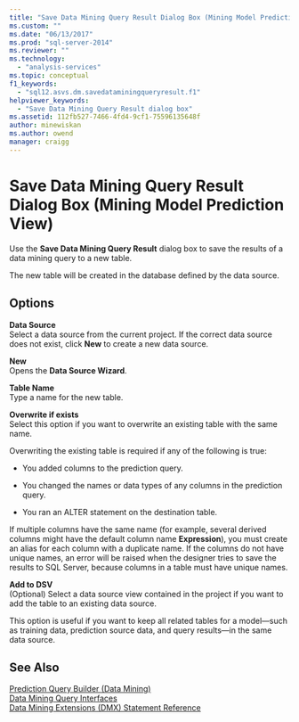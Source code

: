 ```yaml
---
title: "Save Data Mining Query Result Dialog Box (Mining Model Prediction View) | Microsoft Docs"
ms.custom: ""
ms.date: "06/13/2017"
ms.prod: "sql-server-2014"
ms.reviewer: ""
ms.technology: 
  - "analysis-services"
ms.topic: conceptual
f1_keywords: 
  - "sql12.asvs.dm.savedataminingqueryresult.f1"
helpviewer_keywords: 
  - "Save Data Mining Query Result dialog box"
ms.assetid: 112fb527-7466-4fd4-9cf1-75596135648f
author: minewiskan
ms.author: owend
manager: craigg
---
```

# Save Data Mining Query Result Dialog Box (Mining Model Prediction View)
  Use the **Save Data Mining Query Result** dialog box to save the results of a data mining query to a new table.  
  
 The new table will be created in the database defined by the data source.  
  
## Options  
 **Data Source**  
 Select a data source from the current project. If the correct data source does not exist, click **New** to create a new data source.  
  
 **New**  
 Opens the **Data Source Wizard**.  
  
 **Table Name**  
 Type a name for the new table.  
  
 **Overwrite if exists**  
 Select this option if you want to overwrite an existing table with the same name.  
  
 Overwriting the existing table is required if any of the following is true:  
  
-   You added columns to the prediction query.  
  
-   You changed the names or data types of any columns in the prediction query.  
  
-   You ran an ALTER statement on the destination table.  
  
 If multiple columns have the same name (for example, several derived columns might have the default column name **Expression**), you must create an alias for each column with a duplicate name. If the columns do not have unique names, an error will be raised when the designer tries to save the results to SQL Server, because columns in a table must have unique names.  
  
 **Add to DSV**  
 (Optional) Select a data source view contained in the project if you want to add the table to an existing data source.  
  
 This option is useful if you want to keep all related tables for a model—such as training data, prediction source data, and query results—in the same data source.  
  
## See Also  
 [Prediction Query Builder &#40;Data Mining&#41;](prediction-query-builder-data-mining.md)   
 [Data Mining Query Interfaces](data-mining/data-mining-query-tools.md)   
 [Data Mining Extensions &#40;DMX&#41; Statement Reference](/sql/dmx/data-mining-extensions-dmx-statements)  
  
  
